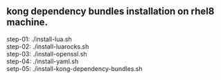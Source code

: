 ## kong dependency bundles installation on rhel8 machine.

step-01: ./install-lua.sh  
step-02: ./install-luarocks.sh  
step-03: ./install-openssl.sh  
step-04: ./install-yaml.sh  
setp-05: ./install-kong-dependency-bundles.sh  
